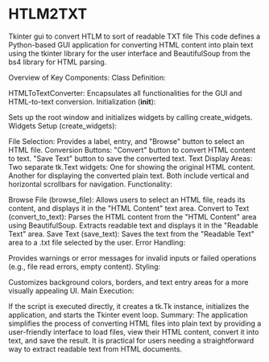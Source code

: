 # HTLM2TXT
Tkinter gui to convert HTLM to sort of readable TXT file
This code defines a Python-based GUI application for converting HTML content into plain text using the tkinter library for the user interface and BeautifulSoup from the bs4 library for HTML parsing.

Overview of Key Components:
Class Definition:

HTMLToTextConverter: Encapsulates all functionalities for the GUI and HTML-to-text conversion.
Initialization (__init__):

Sets up the root window and initializes widgets by calling create_widgets.
Widgets Setup (create_widgets):

File Selection:
Provides a label, entry, and "Browse" button to select an HTML file.
Conversion Buttons:
"Convert" button to convert HTML content to text.
"Save Text" button to save the converted text.
Text Display Areas:
Two separate tk.Text widgets:
One for showing the original HTML content.
Another for displaying the converted plain text.
Both include vertical and horizontal scrollbars for navigation.
Functionality:

Browse File (browse_file):
Allows users to select an HTML file, reads its content, and displays it in the "HTML Content" text area.
Convert to Text (convert_to_text):
Parses the HTML content from the "HTML Content" area using BeautifulSoup.
Extracts readable text and displays it in the "Readable Text" area.
Save Text (save_text):
Saves the text from the "Readable Text" area to a .txt file selected by the user.
Error Handling:

Provides warnings or error messages for invalid inputs or failed operations (e.g., file read errors, empty content).
Styling:

Customizes background colors, borders, and text entry areas for a more visually appealing UI.
Main Execution:

If the script is executed directly, it creates a tk.Tk instance, initializes the application, and starts the Tkinter event loop.
Summary:
The application simplifies the process of converting HTML files into plain text by providing a user-friendly interface to load files, view their HTML content, convert it into text, and save the result. It is practical for users needing a straightforward way to extract readable text from HTML documents.
